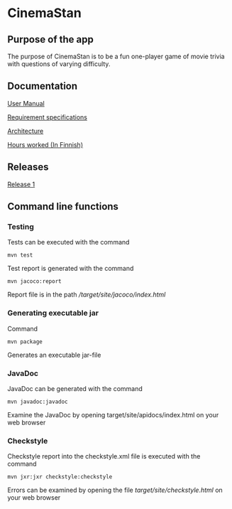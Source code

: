 # CinemaStan 

## Purpose of the app 

The purpose of CinemaStan is to be a fun one-player game of movie trivia with questions of varying difficulty.

## Documentation

[User Manual](https://github.com/ineslukkanen/ot-harjoitustyo/blob/main/Documentation/usermanual.md)

[Requirement specifications](https://github.com/ineslukkanen/ot-harjoitustyo/blob/main/Documentation/specifications.md)

[Architecture](https://github.com/ineslukkanen/ot-harjoitustyo/blob/main/Documentation/architecture.md)

[Hours worked (In Finnish)](https://github.com/ineslukkanen/ot-harjoitustyo/blob/main/Documentation/tyoaikakirjanpito.md)



## Releases

[Release 1](https://github.com/ineslukkanen/ot-harjoitustyo/releases/tag/viikko5)

## Command line functions 

### Testing

Tests can be executed with the command 

```
mvn test
```
Test report is generated with the command

```
mvn jacoco:report
```

Report file is in the path _/target/site/jacoco/index.html_

### Generating executable jar

Command

```
mvn package
```
Generates an executable jar-file

### JavaDoc

JavaDoc can be generated with the command

```
mvn javadoc:javadoc
```
Examine the JavaDoc by opening target/site/apidocs/index.html on your web browser

### Checkstyle 

Checkstyle report into the checkstyle.xml file is executed with the command

```
mvn jxr:jxr checkstyle:checkstyle
```
Errors can be examined by opening the file _target/site/checkstyle.html_ on your web browser

